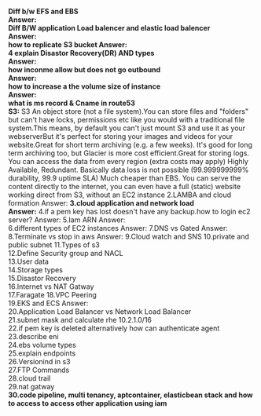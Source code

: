 **Diff b/w EFS and EBS  
Answer:**  
**Diff B/W application Load balencer and elastic load balencer   
Answer:**      
**how to replicate S3 bucket
Answer:**   
**4 explain Disastor Recovery(DR) AND types    
Answer:**   
**how inconme allow but does not go outbound      
Answer:**   
**how to increase a the volume size of instance  
Answer:**   
**what is ms record & Cname in route53**   
**S3:** S3 An object store (not a file system).You can store files and "folders" but can't have locks, permissions etc like you would with a traditional file system.This means, by default you can't just mount S3 and use it as your webserverBut it's perfect for storing your images and videos for your website.Great for short term archiving (e.g. a few weeks). It's good for long term archiving too, but Glacier is more cost efficient.Great for storing logs. You can access the data from every region (extra costs may apply) Highly Available, Redundant. Basically data loss is not possible (99.999999999% durability, 99.9 uptime SLA) Much cheaper than EBS. You can serve the content directly to the internet, you can even have a full (static) website working direct from S3, without an EC2 instance 2.LAMBA and cloud formation Answer:
**3.cloud application and network load  
Answer:**
4.if a pem key has lost doesn't have any backup.how to login ec2 server? Answer:
5.Iam ARN Answer:  
6.different types of EC2 instances Answer:
7.DNS vs Gated Answer:
8.Terminate vs stop in aws Answer:
9.Cloud watch and SNS
10.private and public subnet
11.Types of s3     
12.Define Security group and NACL   
13.User data   
14.Storage types   
15.Disastor Recovery   
16.Internet vs NAT Gatway   
17.Faragate 18.VPC Peering   
19.EKS and ECS Answer:   
20.Application Load Balancer vs Network Load Balancer   
21.subnet mask and calculate rhe 10.2.1.0/16   
22.if pem key is deleted alternatively how can authenticate agent   
23.describe eni   
24.ebs volume types   
25.explain endpoints   
26.Versionind in s3   
27.FTP Commands   
28.cloud trail   
29.nat gatway     
**30.code pipeline, multi tenancy, aptcontainer, elasticbean stack and how to access to access other application using iam**
